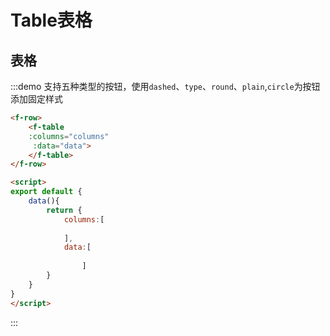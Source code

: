 # Table表格


## 表格
:::demo 支持五种类型的按钮，使用`dashed`、`type`、`round`、`plain`,`circle`为按钮添加固定样式
```html
<f-row>
    <f-table 
    :columns="columns"
     :data="data">
    </f-table>
</f-row>

<script>
export default {
    data(){
        return {
            columns:[
             
            ],
            data:[
                
                ]
        }
    }
}
</script>

```
:::
